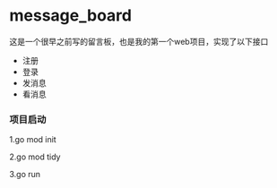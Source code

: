 # message_board
这是一个很早之前写的留言板，也是我的第一个web项目，实现了以下接口
- 注册
- 登录
- 发消息
- 看消息
### 项目启动
 1.go mod init
 
 2.go mod tidy 
 
 3.go run 
